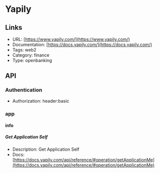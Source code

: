 # Yapily

## Links

* URL: [https://www.yapily.com/](https://www.yapily.com/)
* Documentation: [https://docs.yapily.com/](https://docs.yapily.com/)
* Tags: web2
* Category: finance
* Type: openbanking

## API

### Authentication

* Authorization: header:basic

### app

#### info

##### Get Application Self

* Description: Get Application Self
* Docs: [https://docs.yapily.com/api/reference/#operation/getApplicationMe](https://docs.yapily.com/api/reference/#operation/getApplicationMe)
